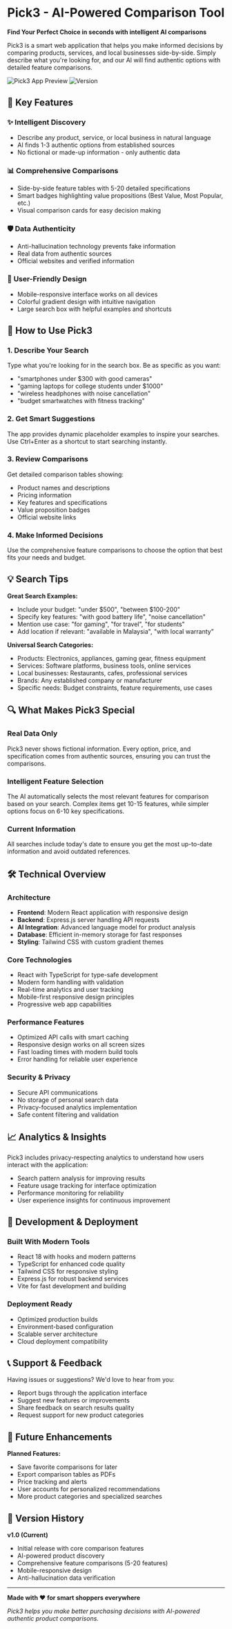 # Pick3 - AI-Powered Comparison Tool

**Find Your Perfect Choice in seconds with intelligent AI comparisons**

Pick3 is a smart web application that helps you make informed decisions by comparing products, services, and local businesses side-by-side. Simply describe what you're looking for, and our AI will find authentic options with detailed feature comparisons.

![Pick3 App Preview](https://img.shields.io/badge/Status-Live-brightgreen) ![Version](https://img.shields.io/badge/Version-1.0-blue)

## 🌟 Key Features

### ✨ **Intelligent Discovery**
- Describe any product, service, or local business in natural language
- AI finds 1-3 authentic options from established sources
- No fictional or made-up information - only authentic data

### 📊 **Comprehensive Comparisons**
- Side-by-side feature tables with 5-20 detailed specifications
- Smart badges highlighting value propositions (Best Value, Most Popular, etc.)
- Visual comparison cards for easy decision making

### 🛡️ **Data Authenticity**
- Anti-hallucination technology prevents fake information
- Real data from authentic sources
- Official websites and verified information

### 📱 **User-Friendly Design**
- Mobile-responsive interface works on all devices
- Colorful gradient design with intuitive navigation
- Large search box with helpful examples and shortcuts

## 🚀 How to Use Pick3

### 1. **Describe Your Search**
Type what you're looking for in the search box. Be as specific as you want:
- "smartphones under $300 with good cameras"
- "gaming laptops for college students under $1000"
- "wireless headphones with noise cancellation"
- "budget smartwatches with fitness tracking"

### 2. **Get Smart Suggestions**
The app provides dynamic placeholder examples to inspire your searches. Use Ctrl+Enter as a shortcut to start searching instantly.

### 3. **Review Comparisons**
Get detailed comparison tables showing:
- Product names and descriptions
- Pricing information
- Key features and specifications
- Value proposition badges
- Official website links

### 4. **Make Informed Decisions**
Use the comprehensive feature comparisons to choose the option that best fits your needs and budget.

## 💡 Search Tips

**Great Search Examples:**
- Include your budget: "under $500", "between $100-200"
- Specify key features: "with good battery life", "noise cancellation"
- Mention use case: "for gaming", "for travel", "for students"
- Add location if relevant: "available in Malaysia", "with local warranty"

**Universal Search Categories:**
- Products: Electronics, appliances, gaming gear, fitness equipment
- Services: Software platforms, business tools, online services
- Local businesses: Restaurants, cafes, professional services
- Brands: Any established company or manufacturer
- Specific needs: Budget constraints, feature requirements, use cases

## 🔍 What Makes Pick3 Special

### **Real Data Only**
Pick3 never shows fictional information. Every option, price, and specification comes from authentic sources, ensuring you can trust the comparisons.

### **Intelligent Feature Selection**
The AI automatically selects the most relevant features for comparison based on your search. Complex items get 10-15 features, while simpler options focus on 6-10 key specifications.

### **Current Information**
All searches include today's date to ensure you get the most up-to-date information and avoid outdated references.

## 🛠️ Technical Overview

### **Architecture**
- **Frontend**: Modern React application with responsive design
- **Backend**: Express.js server handling API requests
- **AI Integration**: Advanced language model for product analysis
- **Database**: Efficient in-memory storage for fast responses
- **Styling**: Tailwind CSS with custom gradient themes

### **Core Technologies**
- React with TypeScript for type-safe development
- Modern form handling with validation
- Real-time analytics and user tracking
- Mobile-first responsive design principles
- Progressive web app capabilities

### **Performance Features**
- Optimized API calls with smart caching
- Responsive design works on all screen sizes
- Fast loading times with modern build tools
- Error handling for reliable user experience

### **Security & Privacy**
- Secure API communications
- No storage of personal search data
- Privacy-focused analytics implementation
- Safe content filtering and validation

## 📈 Analytics & Insights

Pick3 includes privacy-respecting analytics to understand how users interact with the application:
- Search pattern analysis for improving results
- Feature usage tracking for interface optimization
- Performance monitoring for reliability
- User experience insights for continuous improvement

## 🔧 Development & Deployment

### **Built With Modern Tools**
- React 18 with hooks and modern patterns
- TypeScript for enhanced code quality
- Tailwind CSS for responsive styling
- Express.js for robust backend services
- Vite for fast development and building

### **Deployment Ready**
- Optimized production builds
- Environment-based configuration
- Scalable server architecture
- Cloud deployment compatibility

## 📞 Support & Feedback

Having issues or suggestions? We'd love to hear from you:
- Report bugs through the application interface
- Suggest new features or improvements
- Share feedback on search results quality
- Request support for new product categories

## 🎯 Future Enhancements

**Planned Features:**
- Save favorite comparisons for later
- Export comparison tables as PDFs
- Price tracking and alerts
- User accounts for personalized recommendations
- More product categories and specialized searches

## 📝 Version History

**v1.0 (Current)**
- Initial release with core comparison features
- AI-powered product discovery
- Comprehensive feature comparisons (5-20 features)
- Mobile-responsive design
- Anti-hallucination data verification

---

**Made with ❤️ for smart shoppers everywhere**

*Pick3 helps you make better purchasing decisions with AI-powered authentic product comparisons.*